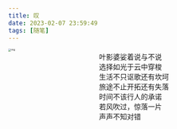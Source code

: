 ```yaml
---
title: 叹
date: 2023-02-07 23:59:49
tags: [随笔]
---
```


<img src="https://p.ipic.vip/yn1a8s.jpg" alt="img" style="zoom: 33%;" />

<div style="display:flex; justify-content:center;">
<div>
叶影婆娑着说与不说<br>
选择如光于云中穿梭<br>
生活不只讴歌还有坎坷<br>
旅途不止开拓还有失落<br>
时间不该行人的承诺<br>
若风吹过，惊落一片<br>
声声不知对错<br>
</div>
</div>
